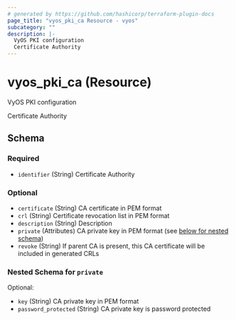 ```yaml
---
# generated by https://github.com/hashicorp/terraform-plugin-docs
page_title: "vyos_pki_ca Resource - vyos"
subcategory: ""
description: |-
  VyOS PKI configuration
  Certificate Authority
---
```


# vyos_pki_ca (Resource)

VyOS PKI configuration

Certificate Authority



<!-- schema generated by tfplugindocs -->
## Schema

### Required

- `identifier` (String) Certificate Authority

### Optional

- `certificate` (String) CA certificate in PEM format
- `crl` (String) Certificate revocation list in PEM format
- `description` (String) Description
- `private` (Attributes) CA private key in PEM format (see [below for nested schema](#nestedatt--private))
- `revoke` (String) If parent CA is present, this CA certificate will be included in generated CRLs

<a id="nestedatt--private"></a>
### Nested Schema for `private`

Optional:

- `key` (String) CA private key in PEM format
- `password_protected` (String) CA private key is password protected
